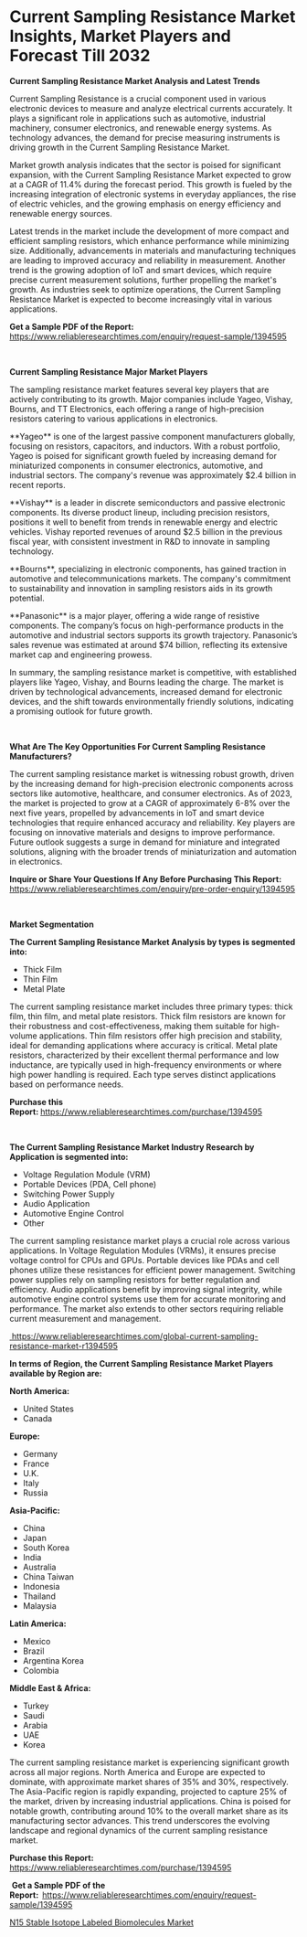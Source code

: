 <p><h1>Current Sampling Resistance Market Insights, Market Players and Forecast Till 2032</h1></p><p><strong>Current Sampling Resistance Market Analysis and Latest Trends</strong></p>
<p><p>Current Sampling Resistance is a crucial component used in various electronic devices to measure and analyze electrical currents accurately. It plays a significant role in applications such as automotive, industrial machinery, consumer electronics, and renewable energy systems. As technology advances, the demand for precise measuring instruments is driving growth in the Current Sampling Resistance Market.</p><p>Market growth analysis indicates that the sector is poised for significant expansion, with the Current Sampling Resistance Market expected to grow at a CAGR of 11.4% during the forecast period. This growth is fueled by the increasing integration of electronic systems in everyday appliances, the rise of electric vehicles, and the growing emphasis on energy efficiency and renewable energy sources. </p><p>Latest trends in the market include the development of more compact and efficient sampling resistors, which enhance performance while minimizing size. Additionally, advancements in materials and manufacturing techniques are leading to improved accuracy and reliability in measurement. Another trend is the growing adoption of IoT and smart devices, which require precise current measurement solutions, further propelling the market's growth. As industries seek to optimize operations, the Current Sampling Resistance Market is expected to become increasingly vital in various applications.</p></p>
<p><strong>Get a Sample PDF of the Report:&nbsp;</strong> <a href="https://www.reliableresearchtimes.com/enquiry/request-sample/1394595?utm_campaign=3067&utm_medium=2&utm_source=Github&utm_content=ia&utm_term=22032025&utm_id=current-sampling-resistance">https://www.reliableresearchtimes.com/enquiry/request-sample/1394595</a></p>
<p>&nbsp;</p>
<p><strong>Current Sampling Resistance Major Market Players</strong></p>
<p><p>The sampling resistance market features several key players that are actively contributing to its growth. Major companies include Yageo, Vishay, Bourns, and TT Electronics, each offering a range of high-precision resistors catering to various applications in electronics.</p><p>**Yageo** is one of the largest passive component manufacturers globally, focusing on resistors, capacitors, and inductors. With a robust portfolio, Yageo is poised for significant growth fueled by increasing demand for miniaturized components in consumer electronics, automotive, and industrial sectors. The company's revenue was approximately $2.4 billion in recent reports.</p><p>**Vishay** is a leader in discrete semiconductors and passive electronic components. Its diverse product lineup, including precision resistors, positions it well to benefit from trends in renewable energy and electric vehicles. Vishay reported revenues of around $2.5 billion in the previous fiscal year, with consistent investment in R&D to innovate in sampling technology.</p><p>**Bourns**, specializing in electronic components, has gained traction in automotive and telecommunications markets. The company's commitment to sustainability and innovation in sampling resistors aids in its growth potential.</p><p>**Panasonic** is a major player, offering a wide range of resistive components. The company’s focus on high-performance products in the automotive and industrial sectors supports its growth trajectory. Panasonic’s sales revenue was estimated at around $74 billion, reflecting its extensive market cap and engineering prowess.</p><p>In summary, the sampling resistance market is competitive, with established players like Yageo, Vishay, and Bourns leading the charge. The market is driven by technological advancements, increased demand for electronic devices, and the shift towards environmentally friendly solutions, indicating a promising outlook for future growth.</p></p>
<p>&nbsp;</p>
<p><strong>What Are The Key Opportunities For Current Sampling Resistance Manufacturers?</strong></p>
<p><p>The current sampling resistance market is witnessing robust growth, driven by the increasing demand for high-precision electronic components across sectors like automotive, healthcare, and consumer electronics. As of 2023, the market is projected to grow at a CAGR of approximately 6-8% over the next five years, propelled by advancements in IoT and smart device technologies that require enhanced accuracy and reliability. Key players are focusing on innovative materials and designs to improve performance. Future outlook suggests a surge in demand for miniature and integrated solutions, aligning with the broader trends of miniaturization and automation in electronics.</p></p>
<p><strong>Inquire or Share Your Questions If Any Before Purchasing This Report:</strong> <a href="https://www.reliableresearchtimes.com/enquiry/pre-order-enquiry/1394595?utm_campaign=3067&utm_medium=2&utm_source=Github&utm_content=ia&utm_term=22032025&utm_id=current-sampling-resistance">https://www.reliableresearchtimes.com/enquiry/pre-order-enquiry/1394595</a></p>
<p>&nbsp;</p>
<p><strong>Market Segmentation</strong></p>
<p><strong>The Current Sampling Resistance Market Analysis by types is segmented into:</strong></p>
<p><ul><li>Thick Film</li><li>Thin Film</li><li>Metal Plate</li></ul></p>
<p><p>The current sampling resistance market includes three primary types: thick film, thin film, and metal plate resistors. Thick film resistors are known for their robustness and cost-effectiveness, making them suitable for high-volume applications. Thin film resistors offer high precision and stability, ideal for demanding applications where accuracy is critical. Metal plate resistors, characterized by their excellent thermal performance and low inductance, are typically used in high-frequency environments or where high power handling is required. Each type serves distinct applications based on performance needs.</p></p>
<p><strong>Purchase this Report:&nbsp;</strong><a href="https://www.reliableresearchtimes.com/purchase/1394595?utm_campaign=3067&utm_medium=2&utm_source=Github&utm_content=ia&utm_term=22032025&utm_id=current-sampling-resistance">https://www.reliableresearchtimes.com/purchase/1394595</a></p>
<p>&nbsp;</p>
<p><strong>The Current Sampling Resistance Market Industry Research by Application is segmented into:</strong></p>
<p><ul><li>Voltage Regulation Module (VRM)</li><li>Portable Devices (PDA, Cell phone)</li><li>Switching Power Supply</li><li>Audio Application</li><li>Automotive Engine Control</li><li>Other</li></ul></p>
<p><p>The current sampling resistance market plays a crucial role across various applications. In Voltage Regulation Modules (VRMs), it ensures precise voltage control for CPUs and GPUs. Portable devices like PDAs and cell phones utilize these resistances for efficient power management. Switching power supplies rely on sampling resistors for better regulation and efficiency. Audio applications benefit by improving signal integrity, while automotive engine control systems use them for accurate monitoring and performance. The market also extends to other sectors requiring reliable current measurement and management.</p></p>
<p><a href="https://www.reliableresearchtimes.com/global-current-sampling-resistance-market-r1394595?utm_campaign=3067&utm_medium=2&utm_source=Github&utm_content=ia&utm_term=22032025&utm_id=current-sampling-resistance">&nbsp;https://www.reliableresearchtimes.com/global-current-sampling-resistance-market-r1394595</a></p>
<p><strong>In terms of Region, the Current Sampling Resistance Market Players available by Region are:</strong></p>
<p>
    <p> <strong> North America: </strong>
        <ul>
            <li>United States</li>
            <li>Canada</li>
        </ul>
        </p> 
    <p> <strong> Europe: </strong>
        <ul>
            <li>Germany</li>
            <li>France</li>
            <li>U.K.</li>
            <li>Italy</li>
            <li>Russia</li>
        </ul>
        </p> 
    <p> <strong> Asia-Pacific: </strong>
        <ul>
            <li>China</li>
            <li>Japan</li>
            <li>South Korea</li>
            <li>India</li>
            <li>Australia</li>
            <li>China Taiwan</li>
            <li>Indonesia</li>
            <li>Thailand</li>
            <li>Malaysia</li>
        </ul>
        </p> 
    <p> <strong> Latin America: </strong>
        <ul>
            <li>Mexico</li>
            <li>Brazil</li>
            <li>Argentina Korea</li>
            <li>Colombia</li>
        </ul>
        </p> 
    <p> <strong> Middle East & Africa: </strong>
        <ul>
            <li>Turkey</li>
            <li>Saudi</li>
            <li>Arabia</li>
            <li>UAE</li>
            <li>Korea</li>
        </ul>
    </p>
    </p>
<p><p>The current sampling resistance market is experiencing significant growth across all major regions. North America and Europe are expected to dominate, with approximate market shares of 35% and 30%, respectively. The Asia-Pacific region is rapidly expanding, projected to capture 25% of the market, driven by increasing industrial applications. China is poised for notable growth, contributing around 10% to the overall market share as its manufacturing sector advances. This trend underscores the evolving landscape and regional dynamics of the current sampling resistance market.</p></p>
<p><strong>Purchase this Report: </strong><a href="https://www.reliableresearchtimes.com/purchase/1394595?utm_campaign=3067&utm_medium=2&utm_source=Github&utm_content=ia&utm_term=22032025&utm_id=current-sampling-resistance">https://www.reliableresearchtimes.com/purchase/1394595</a></p>
<p>&nbsp;<strong>Get a Sample PDF of the Report:&nbsp;&nbsp;</strong><a href="https://www.reliableresearchtimes.com/enquiry/request-sample/1394595?utm_campaign=3067&utm_medium=2&utm_source=Github&utm_content=ia&utm_term=22032025&utm_id=current-sampling-resistance">https://www.reliableresearchtimes.com/enquiry/request-sample/1394595</a></p>
<p><strong></strong></p>
<p><p><a href="https://github.com/elodielamto06/Market-Research-Report-List-1/blob/main/n15-stable-isotope-labeled-biomolecules-market.md?utm_campaign=3067&utm_medium=2&utm_source=Github&utm_content=ia&utm_term=22032025&utm_id=current-sampling-resistance">N15 Stable Isotope Labeled Biomolecules Market</a></p></p>